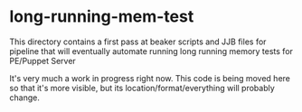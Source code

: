 # long-running-mem-test

This directory contains a first pass at beaker scripts and JJB files for pipeline that will eventually automate running long running memory tests for PE/Puppet Server

It's very much a work in progress right now. This code is being moved here so that it's more visible, but its location/format/everything will probably change.
